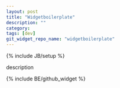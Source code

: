 ```yaml
---
layout: post
title: "Widgetboilerplate"
description: ""
category: 
tags: [dev]
git_widget_repo_name: "widgetboilerplate"
---
```


{% include JB/setup %}

description

{% include BE/github_widget %}

<link rel="stylesheet" href="{{ site.JB.WIDGET_PATH }}/widgetboilerplate/css/widgetboilerplate.css" media="screen" type="text/css" />
<link rel="stylesheet" href="{{ site.JB.WIDGET_PATH }}/widgetboilerplate/css/app.css" media="screen" type="text/css" />
<div class="widgetboilerplateBlogWidgetWrap widgetWrap">
	<div class="widgetboilerplateWidgetFrame"> </div>
</div>
<script> 
	inlineScript.widgetboilerplate = require.config({
		paths: {
	 		'jQuery': '{{ site.JB.WIDGET_PATH }}/widgetboilerplate/jquery.min'
	 	},
	 	shim: {
	        'jQuery': {
	            exports: '$'
	        }
	    },
     	 context: "widgetboilerplate",
         baseUrl: "{{ site.JB.WIDGET_PATH }}/widgetboilerplate/"
    });
	inlineScript.widgetboilerplate(['js/app']);
</script>